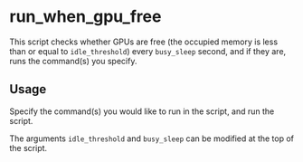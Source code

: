 # run_when_gpu_free
This script checks whether GPUs are free (the occupied memory is less than or equal to `idle_threshold`) every `busy_sleep` second, and if they are, runs the command(s) you specify.

## Usage

Specify the command(s) you would like to run in the script, and run the script.

The arguments `idle_threshold` and `busy_sleep` can be modified at the top of the script.


